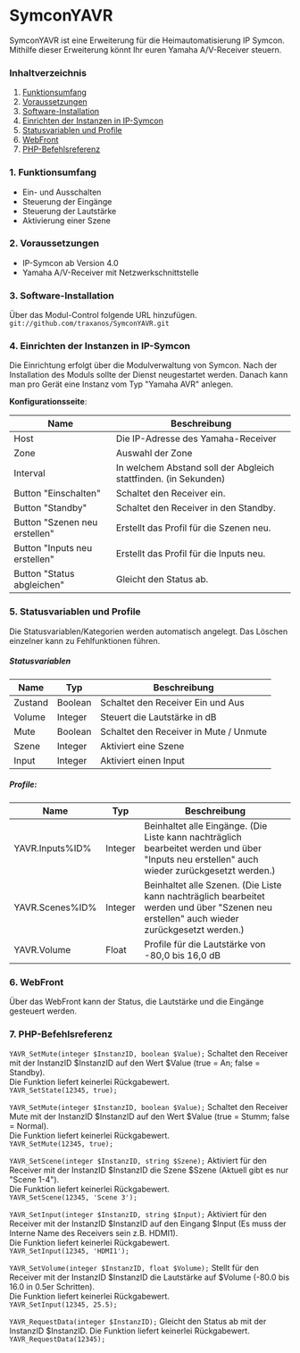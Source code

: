 # SymconYAVR

SymconYAVR ist eine Erweiterung für die Heimautomatisierung IP Symcon. Mithilfe dieser Erweiterung könnt Ihr euren Yamaha A/V-Receiver steuern.

### Inhaltverzeichnis

1. [Funktionsumfang](#1-funktionsumfang)
2. [Voraussetzungen](#2-voraussetzungen)
3. [Software-Installation](#3-software-installation)
4. [Einrichten der Instanzen in IP-Symcon](#4-einrichten-der-instanzen-in-ip-symcon)
5. [Statusvariablen und Profile](#5-statusvariablen-und-profile)
6. [WebFront](#6-webfront)
7. [PHP-Befehlsreferenz](#7-php-befehlsreferenz)

### 1. Funktionsumfang

- Ein- und Ausschalten
- Steuerung der Eingänge
- Steuerung der Lautstärke
- Aktivierung einer Szene

### 2. Voraussetzungen

- IP-Symcon ab Version 4.0
- Yamaha A/V-Receiver mit Netzwerkschnittstelle

### 3. Software-Installation

Über das Modul-Control folgende URL hinzufügen.  
`git://github.com/traxanos/SymconYAVR.git`  

### 4. Einrichten der Instanzen in IP-Symcon

Die Einrichtung erfolgt über die Modulverwaltung von Symcon. Nach der Installation des Moduls sollte der Dienst neugestartet werden. Danach kann man pro Gerät eine Instanz vom Typ "Yamaha AVR" anlegen.

__Konfigurationsseite__:

Name                          | Beschreibung
----------------------------- | ---------------------------------
Host                          | Die IP-Adresse des Yamaha-Receiver
Zone                          | Auswahl der Zone
Interval                      | In welchem Abstand soll der Abgleich stattfinden. (in Sekunden)
Button "Einschalten"          | Schaltet den Receiver ein.
Button "Standby"              | Schaltet den Receiver in den Standby.
Button "Szenen neu erstellen" | Erstellt das Profil für die Szenen neu.
Button "Inputs neu erstellen" | Erstellt das Profil für die Inputs neu.
Button "Status abgleichen"    | Gleicht den Status ab.

### 5. Statusvariablen und Profile

Die Statusvariablen/Kategorien werden automatisch angelegt. Das Löschen einzelner kann zu Fehlfunktionen führen.

##### Statusvariablen

Name         | Typ       | Beschreibung
------------ | --------- | ----------------
Zustand      | Boolean   | Schaltet den Receiver Ein und Aus
Volume       | Integer   | Steuert die Lautstärke in dB
Mute         | Boolean   | Schaltet den Receiver in Mute / Unmute
Szene        | Integer   | Aktiviert eine Szene
Input        | Integer   | Aktiviert einen Input

##### Profile:

Name                | Typ       | Beschreibung
------------------- | --------- | ----------------
YAVR.Inputs%ID%     | Integer   | Beinhaltet alle Eingänge. (Die Liste kann nachträglich bearbeitet werden und über "Inputs neu erstellen" auch wieder zurückgesetzt werden.)
YAVR.Scenes%ID%     | Integer   | Beinhaltet alle Szenen. (Die Liste kann nachträglich bearbeitet werden und über "Szenen neu erstellen" auch wieder zurückgesetzt werden.)
YAVR.Volume         | Float     | Profile für die Lautstärke von -80,0 bis 16,0 dB

### 6. WebFront

Über das WebFront kann der Status, die Lautstärke und die Eingänge gesteuert werden.

### 7. PHP-Befehlsreferenz

`YAVR_SetMute(integer $InstanzID, boolean $Value);`
Schaltet den Receiver mit der InstanzID $InstanzID auf den Wert $Value (true = An; false = Standby).  
Die Funktion liefert keinerlei Rückgabewert.  
`YAVR_SetState(12345, true);`

`YAVR_SetMute(integer $InstanzID, boolean $Value);`
Schaltet den Receiver Mute mit der InstanzID $InstanzID auf den Wert $Value (true = Stumm; false = Normal).  
Die Funktion liefert keinerlei Rückgabewert.  
`YAVR_SetMute(12345, true);`

`YAVR_SetScene(integer $InstanzID, string $Szene);`
Aktiviert für den Receiver mit der InstanzID $InstanzID die Szene $Szene (Aktuell gibt es nur "Scene 1-4").  
Die Funktion liefert keinerlei Rückgabewert.  
`YAVR_SetScene(12345, 'Scene 3');`

`YAVR_SetInput(integer $InstanzID, string $Input);`
Aktiviert für den Receiver mit der InstanzID $InstanzID auf den Eingang $Input (Es muss der Interne Name des Receivers sein z.B. HDMI1).  
Die Funktion liefert keinerlei Rückgabewert.  
`YAVR_SetInput(12345, 'HDMI1');`

`YAVR_SetVolume(integer $InstanzID, float $Volume);`
Stellt für den Receiver mit der InstanzID $InstanzID die Lautstärke auf $Volume (-80.0 bis 16.0 in 0.5er Schritten).  
Die Funktion liefert keinerlei Rückgabewert.  
`YAVR_SetInput(12345, 25.5);`

`YAVR_RequestData(integer $InstanzID);`
Gleicht den Status ab mit der InstanzID $InstanzID.
Die Funktion liefert keinerlei Rückgabewert.
`YAVR_RequestData(12345);`

